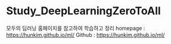 ﻿# Study_DeepLearningZeroToAll

모두의 딥러닝 홈페이지를 참고하여 학습하고 정리
homepage : https://hunkim.github.io/ml/
Github : https://hunkim.github.io/ml/

